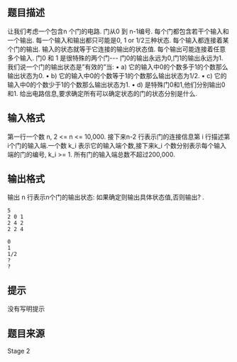 


## 题目描述
让我们考虑一个包含n 个门的电路. 门从0 到 n-1编号. 每个门都包含若干个输入和一个输出. 每一个输入和输出都只可能是0, 1 or 1/2三种状态. 每个输入都连接着某个门的输出. 输入的状态就等于它连接的输出的状态值. 每个输出可能连接着任意多个输入. 门0 和 1 是很特殊的两个门--- 门0的输出永远为0,门1的输出永远为1. 我们说一个门的输出状态是”有效的”当: 
•	a) 它的输入中0的个数多于1的个数那么输出状态为0. 
•	b) 它的输入中0的个数等于1的个数那么输出状态为1/2. 
•	c) 它的输入中0的个数少于1的个数那么输出状态为1. 
•	d) 是特殊门0和1,他们分别输出0和1. 
给出电路信息,要求确定所有可以确定状态的门的状态分别是什么. 
## 输入格式
第一行一个数 n, 2 <= n <= 10,000. 接下来n-2 行表示门的连接信息第 i 行描述第i个门的输入端.一个数 k_i 表示它的输入端个数,接下来k_i 个数分别表示每个输入端的门的编号, k_i >= 1. 所有门的输入端总数不超过200,000. 
## 输出格式
输出 n 行表示n个门的输出状态: 如果确定则输出具体状态值,否则输出? .

```input1
5
2 0 1
2 4 2
2 2 4

```

```output1
0
1
1/2
?
?
```

## 提示
没有写明提示
## 题目来源
Stage 2


